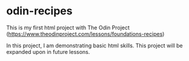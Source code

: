 # odin-recipes

This is my first html project with The Odin Project (https://www.theodinproject.com/lessons/foundations-recipes)

In this project, I am demonstrating basic html skills. This project will be expanded upon in future lessons.
